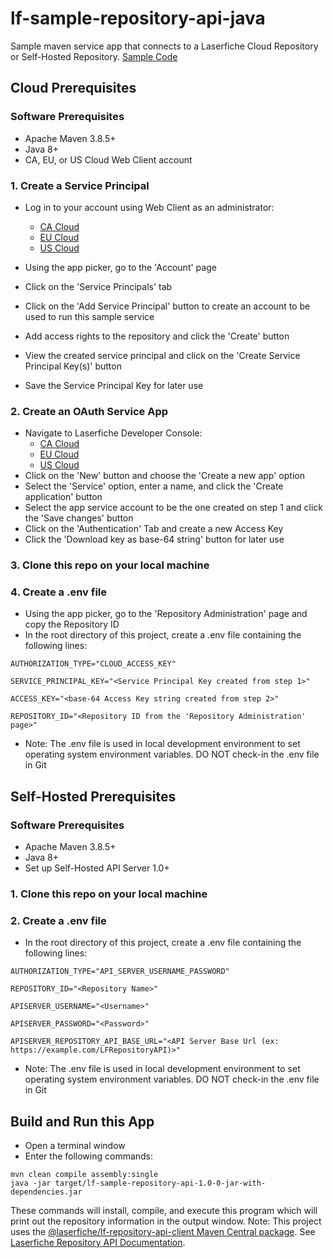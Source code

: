 # lf-sample-repository-api-java

Sample maven service app that connects to a Laserfiche Cloud Repository or Self-Hosted Repository.
[Sample Code](./src/main/java/sample/Sample.java)

## Cloud Prerequisites

### Software Prerequisites

- Apache Maven 3.8.5+
- Java 8+
- CA, EU, or US Cloud Web Client account

### 1. Create a Service Principal

- Log in to your account using Web Client as an administrator:

  - [CA Cloud](https://app.laserfiche.ca/laserfiche)
  - [EU Cloud](https://app.eu.laserfiche.com/laserfiche)
  - [US Cloud](https://app.laserfiche.com/laserfiche)

- Using the app picker, go to the 'Account' page
- Click on the 'Service Principals' tab
- Click on the 'Add Service Principal' button to create an account to be used to run this sample service
- Add access rights to the repository and click the 'Create' button
- View the created service principal and click on the 'Create Service Principal Key(s)' button
- Save the Service Principal Key for later use

### 2. Create an OAuth Service App

- Navigate to Laserfiche Developer Console:
  - [CA Cloud](https://app.laserfiche.ca/devconsole/)
  - [EU Cloud](https://app.eu.laserfiche.com/devconsole/)
  - [US Cloud](https://app.laserfiche.com/devconsole/)
- Click on the 'New' button and choose the 'Create a new app' option
- Select the 'Service' option, enter a name, and click the 'Create application' button
- Select the app service account to be the one created on step 1 and click the 'Save changes' button
- Click on the 'Authentication' Tab and create a new Access Key
- Click the 'Download key as base-64 string' button for later use

### 3. Clone this repo on your local machine

### 4. Create a .env file

- Using the app picker, go to the 'Repository Administration' page and copy the Repository ID
- In the root directory of this project, create a .env file containing the following lines:
```
AUTHORIZATION_TYPE="CLOUD_ACCESS_KEY" 

SERVICE_PRINCIPAL_KEY="<Service Principal Key created from step 1>"

ACCESS_KEY="<base-64 Access Key string created from step 2>"

REPOSITORY_ID="<Repository ID from the 'Repository Administration' page>"
```
- Note: The .env file is used in local development environment to set operating system environment variables. DO NOT
  check-in the .env file in Git

## Self-Hosted Prerequisites

### Software Prerequisites

- Apache Maven 3.8.5+
- Java 8+
- Set up Self-Hosted API Server 1.0+

### 1. Clone this repo on your local machine

### 2. Create a .env file

- In the root directory of this project, create a .env file containing the following lines:

```
AUTHORIZATION_TYPE="API_SERVER_USERNAME_PASSWORD" 

REPOSITORY_ID="<Repository Name>"

APISERVER_USERNAME="<Username>"

APISERVER_PASSWORD="<Password>"

APISERVER_REPOSITORY_API_BASE_URL="<API Server Base Url (ex: https://example.com/LFRepositoryAPI)>"
```
- Note: The .env file is used in local development environment to set operating system environment variables. DO NOT
  check-in the .env file in Git

## Build and Run this App

- Open a terminal window
- Enter the following commands:

```maven
mvn clean compile assembly:single
java -jar target/lf-sample-repository-api-1.0-0-jar-with-dependencies.jar
```

These commands will install, compile, and execute this program which will print out the repository information in the
output window.
Note: This project uses the [@laserfiche/lf-repository-api-client
Maven Central package](https://central.sonatype.dev/artifact/com.laserfiche/lf-repository-api-client/1.1.1).
See [Laserfiche Repository API Documentation](https://developer.laserfiche.com/libraries.html).
